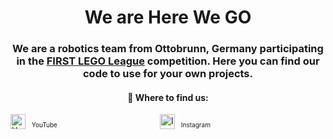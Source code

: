 <h1 align="center">We are Here We GO</h1>
<h3 align="center">
  We are a robotics team from Ottobrunn, Germany participating in the <a href="https://www.firstlegoleague.org/">FIRST LEGO League</a> competition. Here you can find our code to use for your own projects.
</h3>
<h4 align="center">🎯 Where to find us:
</h4>
<p>
  <a href="https://www.youtube.com/@HereWeGO-w1j" style="text-decoration:none; margin-right:80px;">
    <img src="https://cdn-icons-png.flaticon.com/512/1384/1384060.png" width="24" alt="YouTube" style="vertical-align:sub;">
    <span style="font-size:10px; vertical-align:middle; margin-left:6px;">YouTube</span>
  </a>

  <a href="https://www.instagram.com/herewego_robotics/" style="text-decoration:none; margin-left:80px;">
    <img src="https://upload.wikimedia.org/wikipedia/commons/thumb/9/95/Instagram_logo_2022.svg/64px-Instagram_logo_2022.svg.png" width="24" alt="Instagram" style="vertical-align:sub;">
    <span style="font-size:10px; vertical-align:middle; margin-left:6px;">Instagram</span>
  </a>
</p>






